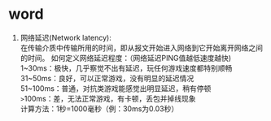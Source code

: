 # word
1. 网络延迟(Network latency):  
在传输介质中传输所用的时间，即从报文开始进入网络到它开始离开网络之间的时间。
如何定义网络延迟程度：（网络延迟PING值越低速度越快)  
1~30ms：极快，几乎察觉不出有延迟，玩任何游戏速度都特别顺畅    
31~50ms：良好，可以正常游戏，没有明显的延迟情况  
51~100ms：普通，对抗类游戏能感觉出明显延迟，稍有停顿  
`>`100ms：差，无法正常游戏，有卡顿，丢包并掉线现象  
计算方法：1秒=1000毫秒（例：30ms为0.03秒）  
